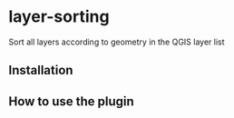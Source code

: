 # layer-sorting
Sort all layers according to geometry in the QGIS layer list

## Installation




## How to use the plugin
